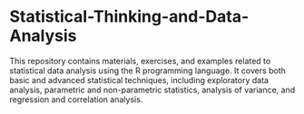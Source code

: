 # Statistical-Thinking-and-Data-Analysis
This repository contains materials, exercises, and examples related to statistical data analysis using the R programming language. It covers both basic and advanced statistical techniques, including exploratory data analysis, parametric and non-parametric statistics, analysis of variance, and regression and correlation analysis.
